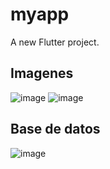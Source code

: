 # myapp

A new Flutter project.

## Imagenes
![image](https://github.com/user-attachments/assets/4d5fd63d-da49-4b8b-a783-553c2faf354f)
![image](https://github.com/user-attachments/assets/e8b8bcc8-853a-46b1-9930-49a936e98712)

## Base de datos
![image](https://github.com/user-attachments/assets/513b1e7d-7861-4273-a94e-69b066517476)
